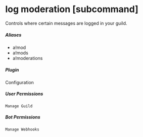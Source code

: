# log moderation [subcommand]

Controls where certain messages are logged in your guild.
			

##### Aliases

* a!mod
* a!mods
* a!moderations


##### Plugin
Configuration


##### User Permissions
`Manage Guild`


##### Bot Permissions
`Manage Webhooks`
